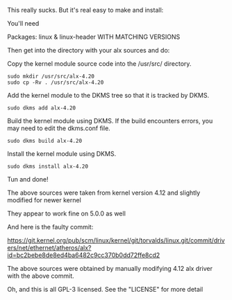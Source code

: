 This really sucks. But it's real easy to make and install:

You'll need

Packages: linux & linux-header WITH MATCHING VERSIONS

Then get into the directory with your alx sources and do:

Copy the kernel module source code into the /usr/src/ directory.
```
sudo mkdir /usr/src/alx-4.20
sudo cp -Rv . /usr/src/alx-4.20
```
Add the kernel module to the DKMS tree so that it is tracked by DKMS.
```
sudo dkms add alx-4.20
```
Build the kernel module using DKMS. If the build encounters errors, you may need to edit the dkms.conf file.
```
sudo dkms build alx-4.20
```
Install the kernel module using DKMS.
```
sudo dkms install alx-4.20
```
Tun and done!


The above sources were taken from kernel version 4.12 and slightly modified for newer kernel

They appear to work fine on 5.0.0 as well

And here is the faulty commit:

https://git.kernel.org/pub/scm/linux/kernel/git/torvalds/linux.git/commit/drivers/net/ethernet/atheros/alx?id=bc2bebe8de8ed4ba6482c9cc370b0dd72ffe8cd2

The above sources were obtained by manually modifying 4.12 alx driver with the above commit.

Oh, and this is all GPL-3 licensed. See the "LICENSE" for more detail
